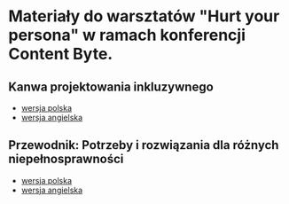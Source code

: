 # Materiały do warsztatów "Hurt your persona" w ramach konferencji Content Byte. 

## Kanwa projektowania inkluzywnego
- [wersja polska](https://github.com/ka-er-zet/content-byte/blob/main/Kanwa-Projektowanie-inkluzywne.pdf)
- [wersja angielska](https://github.com/ka-er-zet/content-byte/blob/main/Inclusive_design_canvas.pdf)

## Przewodnik: Potrzeby i rozwiązania dla różnych niepełnosprawności
- [wersja polska](https://github.com/ka-er-zet/content-byte/blob/main/potrzeby.md)
- [wersja angielska](https://github.com/ka-er-zet/content-byte/blob/main/needs.md)

